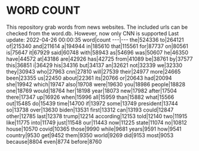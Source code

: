# WORD COUNT
This repository grab words from news websites. The included urls can be checked from the word.db.
However, now only CNN is supported
Last update: 2022-04-26 00:00:35
word|count
---|---
the|524336
to|264121
of|215340
and|211614
a|194944
in|185610
that|115561
for|87737
on|80561
is|75647
it|67929
said|60748
with|58943
as|54696
was|50607
he|46350
have|44572
at|43186
are|42926
has|42725
from|41089
be|38761
by|37577
this|36851
i|36429
his|34316
but|34137
an|32621
not|32339
we|32330
they|30943
who|27963
cnn|27810
will|27539
their|24977
more|24665
been|23355
us|22450
about|22361
its|20766
or|20643
had|20094
she|19942
which|19747
also|19708
were|19630
you|18986
people|18828
one|18769
would|18764
her|18198
year|18073
new|17982
after|17504
there|17347
up|16926
when|15996
all|15959
than|15882
what|15566
out|15485
do|15439
time|14700
if|13972
some|13749
president|13744
so|13738
over|13630
biden|13531
first|13312
can|13193
could|12847
other|12785
last|12378
trump|12214
according|12153
told|12140
two|11915
like|11775
into|11749
just|11548
our|11443
now|11225
state|11074
no|10812
house|10570
covid|10365
those|9990
while|9681
years|9591
how|9541
country|9530
get|9452
them|9350
world|9269
did|9153
most|9053
because|8804
even|8774
before|8760
